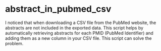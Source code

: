 # abstract_in_pubmed_csv
I noticed that when downloading a CSV file from the PubMed website, the abstracts are not included in the exported data. This script helps by automatically retrieving abstracts for each PMID (PubMed Identifier) and adding them as a new column in your CSV file. This script can solve the problem.
